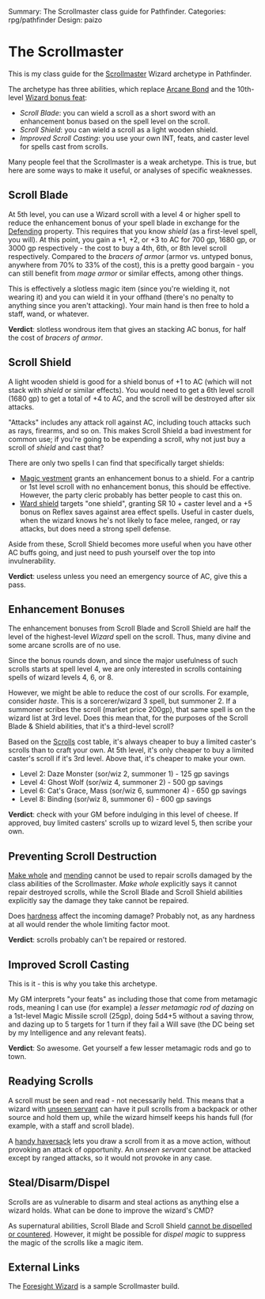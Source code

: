 Summary: The Scrollmaster class guide for Pathfinder.
Categories: rpg/pathfinder
Design: paizo

# The Scrollmaster

This is my class guide for the [Scrollmaster] Wizard archetype in Pathfinder.

The archetype has three abilities, which replace [Arcane Bond][wizard-arcane-bond] and the 10th-level [Wizard bonus feat][wizard-bonus-feat]:

* _Scroll Blade_: you can wield a scroll as a short sword with an enhancement bonus based on the spell level on the scroll.
* _Scroll Shield_: you can wield a scroll as a light wooden shield.
* _Improved Scroll Casting_: you use your own INT, feats, and caster level for spells cast from scrolls.

Many people feel that the Scrollmaster is a weak archetype. This is true, but here are some ways to make it useful, or analyses of specific weaknesses.

Scroll Blade
------------

At 5th level, you can use a Wizard scroll with a level 4 or higher spell to reduce the enhancement bonus of your spell blade in exchange for the [Defending](http://www.d20pfsrd.com/magic-items/magic-weapons/magic-weapon-special-abilities/defending) property. This requires that you know _shield_ (as a first-level spell, you will). At this point, you gain a +1, +2, or +3 to AC for 700 gp, 1680 gp, or 3000 gp respectively - the cost to buy a 4th, 6th, or 8th level scroll respectively. Compared to the _bracers of armor_ (armor vs. untyped bonus, anywhere from 70% to 33% of the cost), this is a pretty good bargain - you can still benefit from _mage armor_ or similar effects, among other things.

This is effectively a slotless magic item (since you're wielding it, not wearing it) and you can wield it in your offhand (there's no penalty to anything since you aren't attacking). Your main hand is then free to hold a staff, wand, or whatever.

**Verdict**: slotless wondrous item that gives an stacking AC bonus, for half the cost of _bracers of armor_.

Scroll Shield
-------------

A light wooden shield is good for a shield bonus of +1 to AC (which will not stack with _shield_ or similar effects). You would need to get a 6th level scroll (1680 gp) to get a total of +4 to AC, and the scroll will be destroyed after six attacks.

"Attacks" includes any attack roll against AC, including touch attacks such as rays, firearms, and so on. This makes Scroll Shield a bad investment for common use; if you're going to be expending a scroll, why not just buy a scroll of _shield_ and cast that?

There are only two spells I can find that specifically target shields:

* [Magic vestment](http://www.d20pfsrd.com/magic/all-spells/m/magic-vestment) grants an enhancement bonus to a shield. For a cantrip or 1st level scroll with no enhancement bonus, this should be effective. However, the party cleric probably has better people to cast this on.
* [Ward shield](http://www.d20pfsrd.com/magic/all-spells/w/ward-shield) targets "one shield", granting SR 10 + caster level and a +5 bonus on Reflex saves against area effect spells. Useful in caster duels, when the wizard knows he's not likely to face melee, ranged, or ray attacks, but does need a strong spell defense.

Aside from these, Scroll Shield becomes more useful when you have other AC buffs going, and just need to push yourself over the top into invulnerability.

**Verdict**: useless unless you need an emergency source of AC, give this a pass.

Enhancement Bonuses
-------------------

The enhancement bonuses from Scroll Blade and Scroll Shield are half the level of the highest-level *Wizard* spell on the scroll. Thus, many divine and some arcane scrolls are of no use.

Since the bonus rounds down, and since the major usefulness of such scrolls starts at spell level 4, we are only interested in scrolls containing spells of wizard levels 4, 6, or 8.

However, we might be able to reduce the cost of our scrolls. For example, consider _haste_. This is a sorcerer/wizard 3 spell, but summoner 2. If a summoner scribes the scroll (market price 200gp), that same spell is on the wizard list at 3rd level. Does this mean that, for the purposes of the Scroll Blade & Shield abilities, that it's a third-level scroll?

Based on the [Scrolls] cost table, it's always cheaper to buy a limited caster's scrolls than to craft your own. At 5th level, it's only cheaper to buy a limited caster's scroll if it's 3rd level. Above that, it's cheaper to make your own.

* Level 2: Daze Monster (sor/wiz 2, summoner 1) - 125 gp savings
* Level 4: Ghost Wolf (sor/wiz 4, summoner 2) - 500 gp savings
* Level 6: Cat's Grace, Mass (sor/wiz 6, summoner 4) - 650 gp savings
* Level 8: Binding (sor/wiz 8, summoner 6) - 600 gp savings

**Verdict**: check with your GM before indulging in this level of cheese. If approved, buy limited casters' scrolls up to wizard level 5, then scribe your own.

Preventing Scroll Destruction
-----------------------------

[Make whole](http://www.d20pfsrd.com/magic/all-spells/m/make-whole) and [mending](http://www.d20pfsrd.com/magic/all-spells/m/mending) cannot be used to repair scrolls damaged by the class abilities of the Scrollmaster. _Make whole_ explicitly says it cannot repair destroyed scrolls, while the Scroll Blade and Scroll Shield abilities explicitly say the damage they take cannot be repaired.

Does [hardness](http://www.d20pfsrd.com/equipment---final/damaging-objects#TOC-Hardness) affect the incoming damage? Probably not, as any hardness at all would render the whole limiting factor moot.

**Verdict**: scrolls probably can't be repaired or restored.

Improved Scroll Casting
-----------------------

This is it - this is why you take this archetype.

My GM interprets "your feats" as including those that come from metamagic rods, meaning I can use (for example) a _lesser metamagic rod of dazing_ on a 1st-level Magic Missile scroll (25gp), doing 5d4+5 without a saving throw, and dazing up to 5 targets for 1 turn if they fail a Will save (the DC being set by my Intelligence and any relevant feats).

**Verdict**: So awesome. Get yourself a few lesser metamagic rods and go to town.

Readying Scrolls
----------------

A scroll must be seen and read - not necessarily held. This means that a wizard with [unseen servant](http://www.d20pfsrd.com/magic/all-spells/u/unseen-servant)  can have it pull scrolls from a backpack or other source and hold them up, while the wizard himself keeps his hands full (for example, with a staff and scroll blade).

A [handy haversack](http://www.d20pfsrd.com/magic-items/wondrous-items/wondrous-items/a-b/bag-handy-haversack) lets you draw a scroll from it as a move action, without provoking an attack of opportunity. An _unseen servant_ cannot be attacked except by ranged attacks, so it would not provoke in any case.

Steal/Disarm/Dispel
-------------------

Scrolls are as vulnerable to disarm and steal actions as anything else a wizard holds. What can be done to improve the wizard's CMD?

As supernatural abilities, Scroll Blade and Scroll Shield [cannot be dispelled or countered](http://www.d20pfsrd.com/gamemastering/special-abilities#TOC-Supernatural-Abilities-Su-). However, it might be possible for _dispel magic_ to suppress the magic of the scrolls like a magic item.

External Links
--------------

The [Foresight Wizard](http://elderwyrm.com/foresightwizard.html) is a sample Scrollmaster build.

[Scrollmaster]: http://www.d20pfsrd.com/classes/core-classes/wizard/archetypes/paizo---wizard-archetypes/scrollmaster
[Scrolls]: http://www.d20pfsrd.com/magic-items/scrolls
[wizard-arcane-bond]: http://www.d20pfsrd.com/classes/core-classes/wizard#TOC-Arcane-Bond-Ex-or-Sp-
[wizard-bonus-feat]: http://www.d20pfsrd.com/classes/core-classes/wizard#TOC-Bonus-Feats
